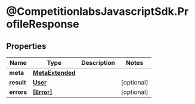# @CompetitionlabsJavascriptSdk.ProfileResponse

## Properties

Name | Type | Description | Notes
------------ | ------------- | ------------- | -------------
**meta** | [**MetaExtended**](MetaExtended.md) |  | 
**result** | [**User**](User.md) |  | [optional] 
**errors** | [**[Error]**](Error.md) |  | [optional] 


